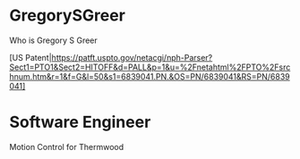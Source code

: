 # GregorySGreer
Who is Gregory S Greer


[US Patent|https://patft.uspto.gov/netacgi/nph-Parser?Sect1=PTO1&Sect2=HITOFF&d=PALL&p=1&u=%2Fnetahtml%2FPTO%2Fsrchnum.htm&r=1&f=G&l=50&s1=6839041.PN.&OS=PN/6839041&RS=PN/6839041]


# Software Engineer


Motion Control for Thermwood
